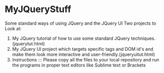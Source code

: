 # MyJQueryStuff
Some standard ways of using JQuery and the JQuery UI
Two projects to Look at:
1) My JQuery tutorial of how to use some standard JQuery techniques. (jquerytut.html)
2) My JQuery UI project which targets specific tags and DOM id's and make them look more interactive and user-friendly.(jqueryuitut.html) 
3) Instructions ::: Please copy all the files to your local repository and run the programs in proper text editors like Sublime text or Brackets
